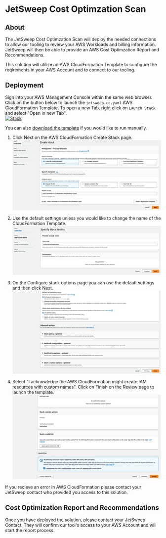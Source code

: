 # JetSweep Cost Optimzation Scan

## About
The JetSweep Cost Optimzation Scan will deploy the needed connections to allow our tooling to review your AWS Workloads and billing information. JetSweep will then be able to provide an AWS Cost Optimzation Report and Recommendations. 

This solution will utilize an AWS CloudFormation Template to configure the reqirements in your AWS Account and to connect to our tooling.  

## Deployment
Sign into your AWS Management Console within the same web browser. Click on the button below to launch the `jetsweep-cc.yaml` AWS CloudFormation Template. To open a new Tab, right click on `Launch Stack` and select "Open in new Tab".  
[![Stack](https://s3.amazonaws.com/cloudformation-examples/cloudformation-launch-stack.png)](https://console.aws.amazon.com/cloudformation/home?region=us-east-1#/stacks/new?stackName=JetSweepCostOptimzation&templateURL=https://jetsweep-cc.s3.amazonaws.com/jetsweep-cc.yaml)

You can also [download the template](https://github.com/bmacdonald-jetsweep/jetsweep-cost-optimization/blob/main/jetsweep-cc.yaml) if you would like to run manually.  

1.  Click Next on the AWS CloudFormation Create Stack page.  
![Alt text](https://github.com/bmacdonald-jetsweep/jetsweep-cost-optimization/blob/main/images/cf-create-stack.png)  

2.  Use the default settings unless you would like to change the name of the CloudFormation Template.    
![Alt text](https://github.com/bmacdonald-jetsweep/jetsweep-cost-optimization/blob/main/images/cf-stack-details.png)

3.  On the Configure stack options page you can use the default settings and then click Next.  
![Alt text](https://github.com/bmacdonald-jetsweep/jetsweep-cost-optimization/blob/main/images/cf-stack-options.png)

4.  Select "I acknowledge the AWS CloudFormation might create IAM resources with custom names". Click on Finish on the Review page to launch the template.  
![Alt text](https://github.com/bmacdonald-jetsweep/jetsweep-cost-optimization/blob/main/images/cf-create-review.png)  

If you recieve an error in AWS CloudFormation please contact your JetSweep contact who provided you access to this solution.

## Cost Optimization Report and Recommendations
Once you have deployed the solution, please contact your JetSweep Contact.  They will confirm our tool's access to your AWS Account and will start the report process.  
